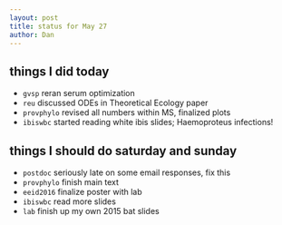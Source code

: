 ```yaml
---
layout: post
title: status for May 27
author: Dan
---
```


## things I did today
* `gvsp` reran serum optimization
* `reu` discussed ODEs in Theoretical Ecology paper
* `provphylo` revised all numbers within MS, finalized plots
* `ibiswbc` started reading white ibis slides; Haemoproteus infections!

## things I should do saturday and sunday
* `postdoc` seriously late on some email responses, fix this
* `provphylo` finish main text
* `eeid2016` finalize poster with lab
* `ibiswbc` read more slides
* `lab` finish up my own 2015 bat slides

<i class='fa fa-code' style='color:pink'> </i>
